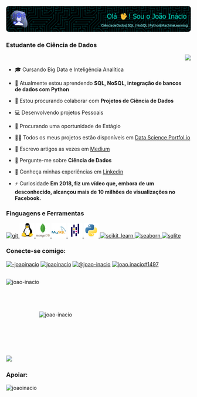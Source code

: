 <img src="/img/github-header-image-readme.png">
<div>
  <h3 align="left">Estudante de Ciência de Dados</h3>
  <img height="195em" align="right" src="https://blog.imarticus.org/wp-content/uploads/2020/09/rt.gif">
  <!-- https://blog.imarticus.org/sql-for-data-science-one-stop-solution-for-beginners/ -->
</div>
<br>


- 🎓 Cursando Big Data e Inteligência Analítica

- 🌱 Atualmente estou aprendendo **SQL, NoSQL, integração de bancos de dados com Python**

- 👯 Estou procurando colaborar com **Projetos de Ciência de Dados**

- 💻 Desenvolvendo projetos Pessoais
  
- 🏢 Procurando uma  oportunidade de Estágio

- 👨‍💻 Todos os meus projetos estão disponíveis em [Data Science Portfol.io](datascienceportfol.io/joao_inacio)

- 📝 Escrevo artigos as vezes em [Medium](https://medium.com/@joao-inacio)

- 💬 Pergunte-me sobre **Ciência de Dados**

- 📄 Conheça minhas experiências em [Linkedin](https://www.linkedin.com/in/joão-inácio)

- ⚡ Curiosidade **Em 2018, fiz um vídeo que, embora de um desconhecido, alcançou mais de 10 milhões de visualizações no Facebook.**

<h3 align="left">Finguagens e Ferramentas</h3>
<p align="left"> <a href="https://git-scm.com/" target="_blank" rel="noreferrer"> <img src="https://www.vectorlogo.zone/logos/git-scm/git-scm-icon.svg" alt="git" width="40" height="40"/> </a> <a href="https://www.linux.org/" target="_blank" rel="noreferrer"> <img src="https://raw.githubusercontent.com/devicons/devicon/master/icons/linux/linux-original.svg" alt="linux" width="40" height="40"/> </a> <a href="https://www.mongodb.com/" target="_blank" rel="noreferrer"> <img src="https://raw.githubusercontent.com/devicons/devicon/master/icons/mongodb/mongodb-original-wordmark.svg" alt="mongodb" width="40" height="40"/> </a> <a href="https://www.mysql.com/" target="_blank" rel="noreferrer"> <img src="https://raw.githubusercontent.com/devicons/devicon/master/icons/mysql/mysql-original-wordmark.svg" alt="mysql" width="40" height="40"/> </a> <a href="https://pandas.pydata.org/" target="_blank" rel="noreferrer"> <img src="https://raw.githubusercontent.com/devicons/devicon/2ae2a900d2f041da66e950e4d48052658d850630/icons/pandas/pandas-original.svg" alt="pandas" width="40" height="40"/> </a> <a href="https://www.python.org" target="_blank" rel="noreferrer"> <img src="https://raw.githubusercontent.com/devicons/devicon/master/icons/python/python-original.svg" alt="python" width="40" height="40"/> </a> <a href="https://scikit-learn.org/" target="_blank" rel="noreferrer"> <img src="https://upload.wikimedia.org/wikipedia/commons/0/05/Scikit_learn_logo_small.svg" alt="scikit_learn" width="40" height="40"/> </a> <a href="https://seaborn.pydata.org/" target="_blank" rel="noreferrer"> <img src="https://seaborn.pydata.org/_images/logo-mark-lightbg.svg" alt="seaborn" width="40" height="40"/> </a> <a href="https://www.sqlite.org/" target="_blank" rel="noreferrer"> <img src="https://www.vectorlogo.zone/logos/sqlite/sqlite-icon.svg" alt="sqlite" width="40" height="40"/> </a> </p>

<h3 align="left">Conecte-se comigo:</h3>
<p align="left">
<a href="https://linkedin.com/in/-joaoinacio" target="blank"><img align="center" src="https://raw.githubusercontent.com/rahuldkjain/github-profile-readme-generator/master/src/images/icons/Social/linked-in-alt.svg" alt="-joaoinacio" height="30" width="40" /></a>
<a href="https://kaggle.com/joaoinacio" target="blank"><img align="center" src="https://raw.githubusercontent.com/rahuldkjain/github-profile-readme-generator/master/src/images/icons/Social/kaggle.svg" alt="joaoinacio" height="30" width="40" /></a>
<a href="https://medium.com/@joao-inacio" target="blank"><img align="center" src="https://cdn-icons-png.flaticon.com/512/5968/5968933.png" alt="@joao-inacio" height="30" width="40" /></a>
<a href="https://discord.gg/joao.inacio#1497" target="blank"><img align="center" src="https://raw.githubusercontent.com/rahuldkjain/github-profile-readme-generator/master/src/images/icons/Social/discord.svg" alt="joao.inacio#1497" height="30" width="40" /></a>
</p>


<br>


<div style="display: flex; align-items: center;">
    <img height="195em" src="https://github-readme-stats.vercel.app/api/top-langs?username=joao-inacio&show_icons=true&theme=transparent&locale=en&layout=compact" alt="joao-inacio" />
    <img src="https://github-readme-stats.vercel.app/api?username=joao-inacio&show_icons=true&theme=transparent&locale=en" alt="joao-inacio" />
</div>

<p><img width="825em" src="http://github-profile-summary-cards.vercel.app/api/cards/profile-details?username=Joao-Inacio&theme=github_dark"/></p>
<h3 align="left">Apoiar:</h3>
<p><a href="https://www.buymeacoffee.com/joaoinacio"> <img align="left" src="https://cdn.buymeacoffee.com/buttons/v2/default-yellow.png" height="50" width="210" alt="joaoinacio" /></a></p>
